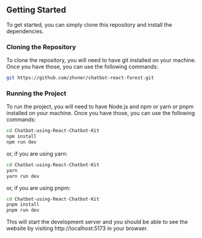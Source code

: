 
## Getting Started

To get started, you can simply clone this repository and install the dependencies.

### Cloning the Repository

To clone the repository, you will need to have git installed on your machine. Once you have those, you can use the following commands:

```bash
git https://github.com/zhvner/chatbot-react-forest.git
```

### Running the Project

To run the project, you will need to have Node.js and npm or yarn or pnpm installed on your machine. Once you have those, you can use the following commands:

```bash
cd Chatbot-using-React-Chatbot-Kit
npm install
npm run dev
```

or, if you are using yarn:

```bash
cd Chatbot-using-React-Chatbot-Kit
yarn
yarn run dev
```

or, if you are using pnpm:

```bash
cd Chatbot-using-React-Chatbot-Kit
pnpm install
pnpm run dev
```

This will start the development server and you should be able to see the website by visiting http://localhost:5173 in your browser.
